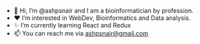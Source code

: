 - 🙋 Hi, I’m @ashpsnair and I am a bioinformatician by profession.
- ❤️ I’m interested in WebDev, Bioinformatics and Data analysis.
- ✨ I’m currently learning React and Redux
- 📫 You can reach me via ashpsnair@gmail.com

<!---
ashpsnair/ashpsnair is a ✨ special ✨ repository because its `README.md` (this file) appears on your GitHub profile.
You can click the Preview link to take a look at your changes.
--->
